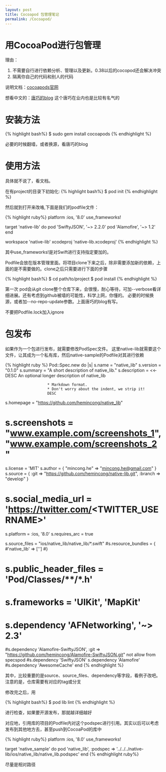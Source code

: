 ```yaml
---
layout: post
title: Cocoapod 包管理笔记
permalink: /Cocoapod/
---
```


用CocoaPod进行包管理
======

理由：

1. 不需要自行进行依赖分析、管理以及更新。0.38以后的cocopod还会解决冲突
2. 隔离你自己的代码和别人的代码

说明文档：[cocoapods官网](https://cocoapods.org/)

想看中文的：[唐巧的blog](http://blog.devtang.com/blog/2014/05/25/use-cocoapod-to-manage-ios-lib-dependency) 这个唐巧在业内也是比较有名气的

安装方法 
=====

{% highlight bash%}
$ sudo gem install cocoapods
{% endhighlight %}

必要的时候翻墙，或者换源，看唐巧的blog

使用方法
=====

具体就不说了，看文档。

在有project的目录下初始化:
{% highlight bash%}
$ pod init 
{% endhighlight %}

然后就到打开来改咯,下面是我们的podfile文件：

{% highlight ruby%}
platform :ios, '8.0'
use_frameworks!

target 'native-lib' do
    pod 'SwiftyJSON', '~> 2.2.0'
    pod 'Alamofire', '~> 1.2'
end

workspace 'native-lib'
xcodeproj 'native-lib.xcodeproj'
{% endhighlight %}

其中use_frameworks!是对Swift进行支持指定要加的。

Podfile会放在版本管理里面。将项目clone下来之后，除非需要添加新的依赖，上面的是不需要做的。clone之后只需要进行下面的步骤

{% highlight bash%}
$ cd path/to/project
$ pod install
{% endhighlight %}

第一次 pod会从git clone整个仓库下来，会很慢，耐心等待，可加--verbose看详细进展。还有考虑到github被墙的可能性，科学上网，你懂的。
必要的时候换源，或者加--no-repo-update参数。上面唐巧的blog有写。

不要把Podfile.lock加入ignore

包发布
=====

如果作为一个包进行发布，就需要修改PodSpec文件。
这里native-lib就需要这个文件，让其成为一个私有库，然后native-sample的Podfile对其进行依赖

{% highlight ruby %}
Pod::Spec.new do |s|
  s.name             = "native_lib"
  s.version          = "0.1.0"
  s.summary          = "A short description of native_lib."
  s.description      = <<-DESC
                       An optional longer description of native_lib

                       * Markdown format.
                       * Don't worry about the indent, we strip it!
                       DESC
  s.homepage         = "https://github.com/hemincong/native_lib"
  # s.screenshots     = "www.example.com/screenshots_1", "www.example.com/screenshots_2"
  s.license          = 'MIT'
  s.author           = { "mincong.he" => "mincong.he@gmail.com" }
  s.source           = { :git => "https://github.com/hemincong/native-lib.git", :branch => "develop" }
  # s.social_media_url = 'https://twitter.com/<TWITTER_USERNAME>'

  s.platform     = :ios, '8.0'
  s.requires_arc = true

  s.source_files = "ios/native_lib/native_lib/*.swift"
  #s.resource_bundles = {
    #'native_lib' => ['']
  #}

  # s.public_header_files = 'Pod/Classes/**/*.h'
  # s.frameworks = 'UIKit', 'MapKit'
  # s.dependency 'AFNetworking', '~> 2.3'
  #s.dependency 'Alamofire-SwiftyJSON', :git => "https://github.com/hemincong/Alamofire-SwiftyJSON.git" not allow from specspod
  #s.dependency 'SwiftyJSON'
  s.dependency 'Alamofire'
  #s.dependency 'AwesomeCache'
end
{% endhighlight %}
  
其中，比较重要的是source、source_files、dependency等字段，看例子改吧。注意的是，仓库需要有对应的tag或分支

修改完之后，用

{% highlight bash%}
$ pod lib lint
{% endhighlight %}

进行检查，如果要开源发布，那就越详细越好

对应地，引用库的项目的Podfile内对这个podspec进行引用。其实以后可以考虑发布到其他地方去，甚至push到CocoaPod的库中

{% highlight ruby%}
platform :ios, '8.0'
use_frameworks!

target 'native_sample' do
pod 'native_lib', :podspec => '../../../native-lib/ios/native_lib/native_lib.podspec'
end
{% endhighlight ruby%}

尽量是相对路径
